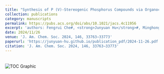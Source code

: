 ```yaml
---
title: "Synthesis of P (V)-Stereogenic Phosphorus Compounds via Organocatalytic Asymmetric Condensation"
collection: publications
category: manuscripts
permalink: https://pubs.acs.org/doi/abs/10.1021/jacs.4c11956
excerpt: 'authors: Fengrui Che#, <strong>Junyuan Hu</strong>#, Minghong Liao#, Zhongfu Luo, Hongyan Long, Benpeng Li, Yonggui Robin Chi, Xingxing Wu*'
date: 2024/11/26
venue: 'J. Am. Chem. Soc. 2024, 146, 33763−33773'
paperurl: 'https://junyuan-hu.github.io/publication_pdf/2024-11-26.pdf'
citation: 'J. Am. Chem. Soc. 2024, 146, 33763−33773'
---
```

<img src="https://junyuan-hu.github.io/images/publication_2024-11-26.jpeg" alt="TOC Graphic" style="max-width: 400px; margin-top: 20px;">

